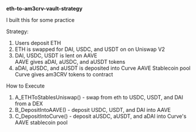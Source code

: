 **eth-to-am3crv-vault-strategy**

I built this for some practice

 Strategy:
  1. Users deposit ETH 
  2. ETH is swapped for DAI, USDC, and USDT on on Uniswap V2
  3. DAI, USDC, USDT is lent on AAVE <br/>
    AAVE gives aDAI, aUSDC, and aUSDT tokens
  4. aDAI, aUSDC, and aUSDT is deposited into Curve AAVE Stablecoin pool <br/>
    Curve gives am3CRV tokens to contract

  How to Execute
  1. A_ETHToStablesUniswap() - swap from eth to USDC, USDT, and DAI from a DEX
  2. B_DepositIntoAAVE() - deposit USDC, USDT, and DAI into AAVE
  3. C_DepositIntoCurve() - deposit aUSDC, aUSDT, and aDAI into Curve's AAVE stablecoin pool
